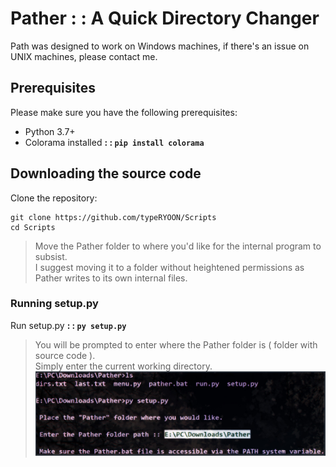# Pather : : A Quick Directory Changer
Path was designed to work on Windows machines, if there's an issue on UNIX machines, please contact me.

## Prerequisites
Please make sure you have the following prerequisites:
* Python 3.7+  
* Colorama installed **: : `pip install colorama`**

## Downloading the source code
Clone the repository:
```
git clone https://github.com/typeRYOON/Scripts
cd Scripts
```
> Move the Pather folder to where you'd like for the internal program to subsist.  
> I suggest moving it to a folder without heightened permissions as Pather writes to its own internal files.

### Running setup.py
Run setup.py **: : `py setup.py`**  
> You will be prompted to enter where the Pather folder is ( folder with source code ).  
> Simply enter the current working directory.  
![asd](public/Pather/images/Pather-01.jpg)
